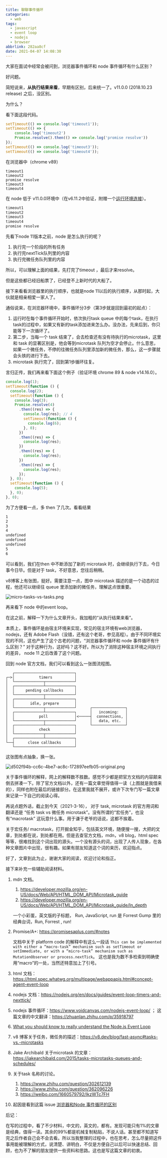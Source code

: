 ```yaml
---
title: 聊聊事件循环
categories:
  - web
tags:
  - javascript
  - event loop
  - nodejs
  - browser
abbrlink: 282aa8cf
date: 2021-04-07 14:08:30
---
```


大家在面试中经常会被问到，浏览器事件循环和 node 事件循环有什么区别？

好问题。

简短说来，**从执行结果来看**，早期有区别，后来统一了。v11.0.0 (2018.10.23 release) 之后，没区别。

为什么？

看下面这段代码。

```js
setTimeout(() => console.log('timeout1'));
setTimeout(() => {
    console.log('timeout2')
    Promise.resolve().then(() => console.log('promise resolve'))
});
setTimeout(() => console.log('timeout3'));
setTimeout(() => console.log('timeout4'));
```

在浏览器中（chrome v89）

```shell
timeout1
timeout2
promise resolve
timeout3
timeout4
```

在 node 低于 v11.0.0环境中（在v6.11.2中验证，附赠一个[运行环境连接](https://www.tutorialspoint.com/execute_nodejs_online.php)）。

```sh
timeout1
timeout2
timeout3
timeout4
promise resolve
```

先看下node 11版本之前，node 是怎么执行的呢？

1. 执行完一个阶段的所有任务
2. 执行完nextTick队列里的内容
3. 执行完微任务队列里的内容

所以，可以理解上面的结果，先打完了timeout ，最后才来resolve。

但是这些都已经旧船票了，已经登不上新时代的大船了。

接下来看看浏览器里的执行顺序，也就是node 11以后的执行顺序，从那时起，大伙就是相亲相爱一家人了。

通俗说来，在浏览器环境中，事件循环分3步（第3步就是回到最初的起点）：

1. 运行时在每个事件循环开始时，依次执行task queue 中的每个task，在执行task的过程中，如果又有新的task添加进来怎么办。没办法，先来后到，你只能等下一次循环了。 
2. 第二步，当每一个 task 结束了，会去检查还有没有待执行的microtask，这里和 task 的显著区别是，他会等到microtask 队列为空才会停止。什么意思，如果一个微任务，不停的往微任务队列里添加新的微任务，那么，这一步骤就会头铁的进行下去。
3. microtask 执行完了，回到第1歩循环往复。

言归正传，我们再来看下面这个例子（验证环境 chrome 89 & node v14.16.0）。

```js
console.log(1);
setTimeout(function () {
  console.log(2);
  setTimeout(function () {
    console.log(3);
    Promise.resolve(4)
      .then((res) => {
        console.log(res); // 4
        setTimeout(function () {
          console.log(6);
        }, 0);
      })
      .then((res) => {
        console.log(res);
      })
      .then((res) => {
        console.log(res);
      })
      .then((res) => {
        console.log(res);
      });
  }, 0);
  setTimeout(function () {
    console.log(5);
  }, 0);
}, 0);

```

为了方便看一点，多 then 了几次。看看结果

```sh
1
2
3
4
undefined
undefined
undefined
5
6
```

可以看到，我们在then 中不断添加了新的 microtask 时，会继续执行下去，今日事今日毕。但是对于 task，不好意思，您往后稍稍。

v8博客上有张图，挺好。需要注意一点，图中 microtask 描述的是一个动态的过程，他还可以继续往 queue 里添加新的微任务，理解这点很重要。

![micro-tasks-vs-tasks.png](https://p3-juejin.byteimg.com/tos-cn-i-k3u1fbpfcp/7b1a464bf2a64aafb65ab790fdbf4bde~tplv-k3u1fbpfcp-watermark.image)

再来看下 node 中的event loop。

在这之前，解释一下为什么文章开头，我加粗的“从执行结果来看”。

本质上，事件循环是由宿主环境来实现，常见的宿主环境有web浏览器，nodejs，还有 Adobe Flash（没错，还有这个老哥，参见高程）。由于不同环境实现的不同，这也产生了这个古老的问题，“浏览器事件循环和 node 事件循环有什么区别？” 对于这种行为，这好吗？这不好。所以为了消除这种宿主环境之间执行的差异， node 11 之后改善了这个问题。

回到 node 官方文档，我们可以看到这么一张图流程图。

```
   ┌───────────────────────────┐
┌─>│           timers          │
│  └─────────────┬─────────────┘
│  ┌─────────────┴─────────────┐
│  │     pending callbacks     │
│  └─────────────┬─────────────┘
│  ┌─────────────┴─────────────┐
│  │       idle, prepare       │
│  └─────────────┬─────────────┘      ┌───────────────┐
│  ┌─────────────┴─────────────┐      │   incoming:   │
│  │           poll            │<─────┤  connections, │
│  └─────────────┬─────────────┘      │   data, etc.  │
│  ┌─────────────┴─────────────┐      └───────────────┘
│  │           check           │
│  └─────────────┬─────────────┘
│  ┌─────────────┴─────────────┐
└──┤      close callbacks      │
   └───────────────────────────┘
```

这张图有点抽象，换一张。

![d502f94b-cc6c-4be7-ac8c-172897eefb05-original.png](https://p9-juejin.byteimg.com/tos-cn-i-k3u1fbpfcp/f9aa3e314b504fcfb4e4d78d760c44bf~tplv-k3u1fbpfcp-watermark.image)

关于事件循环的解释，网上的解释数不胜数。感觉不少都是把官方文档的内容颠来倒去拼凑一下。除了官方文档以外，还有一篇文章觉得值得一读（上图就是我借来的），同样也附在最后的链接部分。在这里我就不展开，或许下次专门写一篇文章来记录一下自己的阅读心得。

再说点题外话，截止到今天（2021-3-16）， 对于 task, microtask 的官方用词和翻译还是 “任务 task  vs 微任务 microtask”。没有所谓的“宏任务”，也没有“macrotask” 这玩意什么事。用于谦于老爷的话说，这都不挨着。

关于宏任务/ macrotask，打开掘金知乎，包括英文环境，随便搜一搜，大把的文章，到处都在说，到处都在用。但是去查官方文档，mdn，v8 blog，html spec 等等，很难找到这个词出现的源头。一个没有源头的词，出现了人传人现象，在各种文章图片中出现，很有趣。如果有朋友知道这个词的来历，欢迎指点。

好了，文章到此为止，谢谢大家的阅读，欢迎讨论和指正。

接下来补充一些辅助阅读材料。

1. mdn 文档。

   1. https://developer.mozilla.org/en-US/docs/Web/API/HTML_DOM_API/Microtask_guide
   2. https://developer.mozilla.org/en-US/docs/Web/API/HTML_DOM_API/Microtask_guide/In_depth

   一个小彩蛋，英文版的子标题， Run, JavaScript, run 是 Forrest Gump  里的经典台词，Run, Forrest , run!

2. Promise/A+: https://promisesaplus.com/#notes   

   文档中关于 platform code 的解释中有这么一段话 `This can be implemented with either a “macro-task” mechanism such as setTimeout or setImmediate, or with a “micro-task” mechanism such as MutationObserver or process.nextTick`。 这也是我为数不多检索到明确使用“macro”的一处，当然还特意加上了引号。

3. html 文档：https://html.spec.whatwg.org/multipage/webappapis.html#concept-agent-event-loop
4. nodejs 文档：https://nodejs.org/en/docs/guides/event-loop-timers-and-nexttick/ 
5. nodejs 事件循环：https://www.voidcanvas.com/nodejs-event-loop/ ； 这篇文章的中文翻译：https://zhuanlan.zhihu.com/p/35918797
6. [What you should know to really understand the Node.js Event Loop](https://medium.com/the-node-js-collection/what-you-should-know-to-really-understand-the-node-js-event-loop-and-its-metrics-c4907b19da4c)
7. v8 博客关于任务，微任务的描述：https://v8.dev/blog/fast-async#tasks-vs.-microtasks
8. Jake Archibald 关于microtask 的文章：https://jakearchibald.com/2015/tasks-microtasks-queues-and-schedules/
9. 关于task 名称的讨论。
   1. https://www.zhihu.com/question/302612139
   2. https://www.zhihu.com/question/362096226
   3. https://weibo.com/1660579792/IkzWTc7FH
10. 起因是看到这篇 issue [浏览器和Node 事件循环的区别]( https://github.com/Advanced-Frontend/Daily-Interview-Question/issues/26)

后记：

在写的过程中，看了不少材料，中文的，英文的，都有。发现可能只有1%的文章是经典，值得一读。其余的99%都是机械复制粘贴，不说人话。甚至都不知道写完之后作者自己会不会去看。所以当我整理的过程中，也在思考，怎么尽量把这件事用能被理解的方式，说清楚、讲明白，不仅是方便自己以后可以快速总结、回顾，也为不了解的朋友提供一些资料和思路。这也是写这篇文章的初衷。
